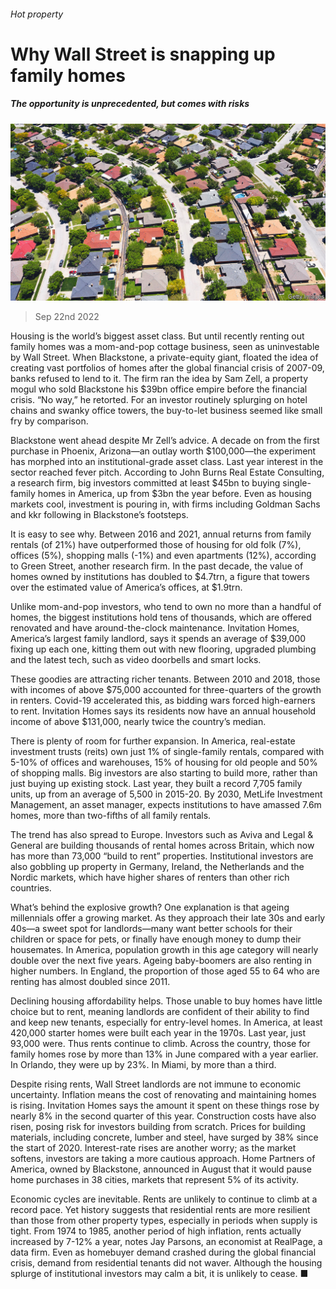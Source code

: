 ###### Hot property

# Why Wall Street is snapping up family homes 

##### The opportunity is unprecedented, but comes with risks 

![image](images/20220924_FNP004.jpg) 

> Sep 22nd 2022 

Housing is the world’s biggest asset class. But until recently renting out family homes was a mom-and-pop cottage business, seen as uninvestable by Wall Street. When Blackstone, a private-equity giant, floated the idea of creating vast portfolios of homes after the global financial crisis of 2007-09, banks refused to lend to it. The firm ran the idea by Sam Zell, a property mogul who sold Blackstone his $39bn office empire before the financial crisis. “No way,” he retorted. For an investor routinely splurging on hotel chains and swanky office towers, the buy-to-let business seemed like small fry by comparison. 

Blackstone went ahead despite Mr Zell’s advice. A decade on from the first purchase in Phoenix, Arizona—an outlay worth $100,000—the experiment has morphed into an institutional-grade asset class. Last year interest in the sector reached fever pitch. According to John Burns Real Estate Consulting, a research firm, big investors committed at least $45bn to buying single-family homes in America, up from $3bn the year before. Even as housing markets cool, investment is pouring in, with firms including Goldman Sachs and kkr following in Blackstone’s footsteps.

It is easy to see why. Between 2016 and 2021, annual returns from family rentals (of 21%) have outperformed those of housing for old folk (7%), offices (5%), shopping malls (-1%) and even apartments (12%), according to Green Street, another research firm. In the past decade, the value of homes owned by institutions has doubled to $4.7trn, a figure that towers over the estimated value of America’s offices, at $1.9trn.

Unlike mom-and-pop investors, who tend to own no more than a handful of homes, the biggest institutions hold tens of thousands, which are offered renovated and have around-the-clock maintenance. Invitation Homes, America’s largest family landlord, says it spends an average of $39,000 fixing up each one, kitting them out with new flooring, upgraded plumbing and the latest tech, such as video doorbells and smart locks.

These goodies are attracting richer tenants. Between 2010 and 2018, those with incomes of above $75,000 accounted for three-quarters of the growth in renters. Covid-19 accelerated this, as bidding wars forced high-earners to rent. Invitation Homes says its residents now have an annual household income of above $131,000, nearly twice the country’s median.

There is plenty of room for further expansion. In America, real-estate investment trusts (reits) own just 1% of single-family rentals, compared with 5-10% of offices and warehouses, 15% of housing for old people and 50% of shopping malls. Big investors are also starting to build more, rather than just buying up existing stock. Last year, they built a record 7,705 family units, up from an average of 5,500 in 2015-20. By 2030, MetLife Investment Management, an asset manager, expects institutions to have amassed 7.6m homes, more than two-fifths of all family rentals.

The trend has also spread to Europe. Investors such as Aviva and Legal &amp; General are building thousands of rental homes across Britain, which now has more than 73,000 “build to rent” properties. Institutional investors are also gobbling up property in Germany, Ireland, the Netherlands and the Nordic markets, which have higher shares of renters than other rich countries.

What’s behind the explosive growth? One explanation is that ageing millennials offer a growing market. As they approach their late 30s and early 40s—a sweet spot for landlords—many want better schools for their children or space for pets, or finally have enough money to dump their housemates. In America, population growth in this age category will nearly double over the next five years. Ageing baby-boomers are also renting in higher numbers. In England, the proportion of those aged 55 to 64 who are renting has almost doubled since 2011.

Declining housing affordability helps. Those unable to buy homes have little choice but to rent, meaning landlords are confident of their ability to find and keep new tenants, especially for entry-level homes. In America, at least 420,000 starter homes were built each year in the 1970s. Last year, just 93,000 were. Thus rents continue to climb. Across the country, those for family homes rose by more than 13% in June compared with a year earlier. In Orlando, they were up by 23%. In Miami, by more than a third. 

Despite rising rents, Wall Street landlords are not immune to economic uncertainty. Inflation means the cost of renovating and maintaining homes is rising. Invitation Homes says the amount it spent on these things rose by nearly 8% in the second quarter of this year. Construction costs have also risen, posing risk for investors building from scratch. Prices for building materials, including concrete, lumber and steel, have surged by 38% since the start of 2020. Interest-rate rises are another worry; as the market softens, investors are taking a more cautious approach. Home Partners of America, owned by Blackstone, announced in August that it would pause home purchases in 38 cities, markets that represent 5% of its activity. 

Economic cycles are inevitable. Rents are unlikely to continue to climb at a record pace. Yet history suggests that residential rents are more resilient than those from other property types, especially in periods when supply is tight. From 1974 to 1985, another period of high inflation, rents actually increased by 7-12% a year, notes Jay Parsons, an economist at RealPage, a data firm. Even as homebuyer demand crashed during the global financial crisis, demand from residential tenants did not waver. Although the housing splurge of institutional investors may calm a bit, it is unlikely to cease. ■


